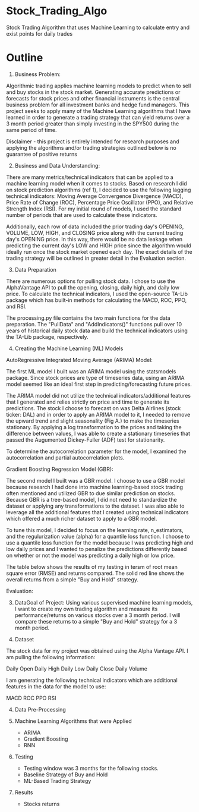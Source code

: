 # Stock_Trading_Algo
Stock Trading Algorithm that uses Machine Learning to calculate entry and exist points for daily trades


# Outline
1. Business Problem:

Algorithmic trading applies machine learning models to predict when to sell and buy stocks in the stock market. Generating accurate predictions or forecasts for stock prices and other financial instruments is the central business problem for all investment banks and hedge fund managers. This project seeks to apply many of the Machine Learning algorithms that I have learned in order to generate a trading strategy that can yield returns over a 3 month period greater than simply investing in the SPY500 during the same period of time. 

Disclaimer - this project is entirely intended for research purposes and applying the algorithms and/or trading strategies outlined below is no guarantee of positive returns

2. Business and Data Understanding:

There are many metrics/technical indicators that can be applied to a machine learning model when it comes to stocks. Based on research I did on stock prediction algorithms (ref 1), I decided to use the following lagging technical indicators: Moving Average Convergence Divergence (MACD), Price Rate of Change (ROC), Percentage Price Oscillator (PPO), and Relative Strength Index (RSI). For my initial round of models, I used the standard number of periods that are used to calculate these indicators.

Additionally, each row of data included the prior trading day's OPENING, VOLUME, LOW, HIGH, and CLOSING price along with the current trading day's OPENING price. In this way, there would be no data leakage when predicting the current day's LOW and HIGH price since the algorithm would ideally run once the stock market opened each day. The exact details of the trading strategy will be outlined in greater detail in the Evaluation section.

3. Data Preparation

There are numerous options for pulling stock data. I chose to use the AlphaVantage API to pull the opening, closing, daily high, and daily low price. To calculate the technical indicators, I used the open-source TA-Lib package which has built-in methods for calculating the MACD, ROC, PPO, and RSI.

The processing.py file contains the two main functions for the data preparation. The "PullData" and "AddIndicators()" functions pull over 10 years of historical daily stock data and build the technical indicators using the TA-Lib package, respectively.

4. Creating the Machine Learning (ML) Models

AutoRegressive Integrated Moving Average (ARIMA) Model:

The first ML model I built was an ARIMA model using the statsmodels package. Since stock prices are type of timeseries data, using an ARIMA model seemed like an ideal first step in predicting/forecasting future prices.

The ARIMA model did not utilize the technical indicators/additional features that I generated and relies strictly on price and time to generate its predictions. The stock I choose to forecast on was Delta Airlines (stock ticker: DAL) and in order to apply an ARIMA model to it, I needed to remove the upward trend and slight seasonality (Fig A.) to make the timeseries stationary. By applying a log transformation to the prices and taking the difference between values, I was able to create a stationary timeseries that passed the Augumented Dickey-Fuller (ADF) test for stationarity.

To determine the autocorrelation parameter for the model, I examined the autocorrelation and partial autocorrelation plots. 


Gradient Boosting Regression Model (GBR):

The second model I built was a GBR model. I choose to use a GBR model because research I had done into machine learning-based stock trading often mentioned and utilized GBR to due similar prediction on stocks. Because GBR is a tree-based model, I did not need to standardize the dataset or applying any transformations to the dataset. I was also able to leverage all the additional features that I created using technical indicators which offered a much richer dataset to apply to a GBR model.

To tune this model, I decided to focus on the learning rate, n_estimators, and the regulurization value (alpha) for a quantile loss function. I choose to use a quantile loss function for the model because I was predicting high and low daily prices and I wanted to penalize the predictions differently based on whether or not the model was predicting a daily high or low price. 


The table below shows the results of my testing in tersm of root mean square error (RMSE) and returns compared. The solid red line shows the overall returns from a simple "Buy and Hold" strategy. 




Evaluation:
















3. DataGoal of Project:
Using various supervised machine learning models, I want to create my own trading algorithm and measure its performance/returns on various stocks over a 3 month period. I will compare these returns to a simple "Buy and Hold" strategy for a 3 month period.

3. Dataset

The stock data for my project was obtained using the Alpha Vantage API. I am pulling the following information:

Daily Open
Daily High
Daily Low
Daily Close
Daily Volume

I am generating the following technical indicators which are additional features in the data for the model to use:

MACD
ROC
PPO
RSI

4. Data Pre-Processing


5. Machine Learning Algorithms that were Applied

    - ARIMA
    - Gradient Boosting
    - RNN


6. Testing 

    - Testing window was 3 months for the following stocks.
    - Baseline Strategy of Buy and Hold
    - ML-Based Trading Strategy

    
7. Results
    - Stocks returns 

